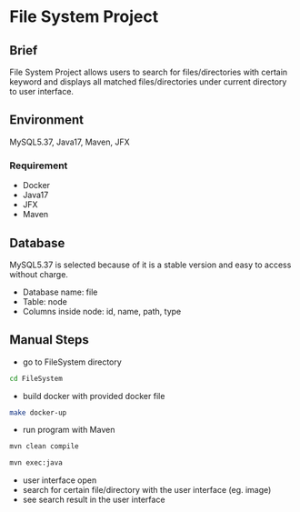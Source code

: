 # File System Project
## Brief
File System Project allows users to search for files/directories with certain keyword and displays all matched files/directories under current directory to user interface.

## Environment
MySQL5.37, Java17, Maven, JFX

### Requirement
- Docker
- Java17
- JFX
- Maven

## Database
MySQL5.37 is selected because of it is a stable version and easy to access without charge.

- Database name: file
- Table: node
- Columns inside node: id, name, path, type

## Manual Steps
- go to FileSystem directory
```bash
cd FileSystem
```
- build docker with provided docker file
```bash
make docker-up
```
- run program with Maven
```bash
mvn clean compile
```
```bash
mvn exec:java
```
- user interface open
- search for certain file/directory with the user interface (eg. image)
- see search result in the user interface
